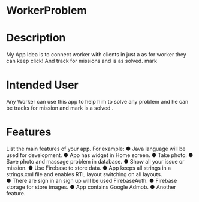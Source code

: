 # WorkerProblem
# Description 
My App Idea is to connect worker with clients in just a  as for worker they can keep click! And track for missions and  is as solved. mark 
# Intended User 
Any Worker can use this app to help him to solve any problem and he can be tracks for mission and mark is a solved . 
# Features 
List the main features of your app. For example: 
● Java language will be used for development. 
● App has widget in Home screen. 
● Take photo.
● Save photo and massage problem in database. 
● Show all your issue or mission. 
● Use Firebase to store data. 
● App keeps all strings in a strings.xml file and enables RTL layout switching on all layouts.  
● There are sign in an sign up will be used FirebaseAuth.
● Firebase storage for store images.
● App contains Google Admob.
● Another  feature. 


